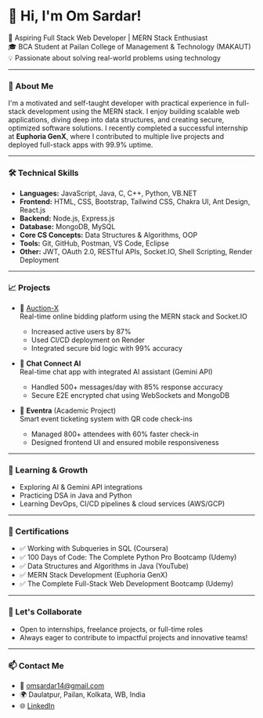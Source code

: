 # 👋 Hi, I'm Om Sardar!

🚀 Aspiring Full Stack Web Developer | MERN Stack Enthusiast  
🎓 BCA Student at Pailan College of Management & Technology (MAKAUT)  
💡 Passionate about solving real-world problems using technology

---

### 🧠 About Me

I'm a motivated and self-taught developer with practical experience in full-stack development using the MERN stack. I enjoy building scalable web applications, diving deep into data structures, and creating secure, optimized software solutions. I recently completed a successful internship at **Euphoria GenX**, where I contributed to multiple live projects and deployed full-stack apps with 99.9% uptime.

---

### 🛠️ Technical Skills

- **Languages:** JavaScript, Java, C, C++, Python, VB.NET  
- **Frontend:** HTML, CSS, Bootstrap, Tailwind CSS, Chakra UI, Ant Design, React.js  
- **Backend:** Node.js, Express.js  
- **Database:** MongoDB, MySQL  
- **Core CS Concepts:** Data Structures & Algorithms, OOP  
- **Tools:** Git, GitHub, Postman, VS Code, Eclipse  
- **Other:** JWT, OAuth 2.0, RESTful APIs, Socket.IO, Shell Scripting, Render Deployment

---

### 📈 Projects

- 🔹 [Auction-X](https://github.com/OM-SARDAR/AUCTION-X-LOCALHOST)  
  Real-time online bidding platform using the MERN stack and Socket.IO  
  - Increased active users by 87%  
  - Used CI/CD deployment on Render  
  - Integrated secure bid logic with 99% accuracy

- 🔹 **Chat Connect AI**  
  Real-time chat app with integrated AI assistant (Gemini API)  
  - Handled 500+ messages/day with 85% response accuracy  
  - Secure E2E encrypted chat using WebSockets and MongoDB

- 🔹 **Eventra** (Academic Project)  
  Smart event ticketing system with QR code check-ins  
  - Managed 800+ attendees with 60% faster check-in  
  - Designed frontend UI and ensured mobile responsiveness

---

### 🌱 Learning & Growth

- Exploring AI & Gemini API integrations  
- Practicing DSA in Java and Python  
- Learning DevOps, CI/CD pipelines & cloud services (AWS/GCP)

---

### 📜 Certifications

- ✅ Working with Subqueries in SQL (Coursera)  
- ✅ 100 Days of Code: The Complete Python Pro Bootcamp (Udemy)  
- ✅ Data Structures and Algorithms in Java (YouTube)  
- ✅ MERN Stack Development (Euphoria GenX)  
- ✅ The Complete Full-Stack Web Development Bootcamp (Udemy)

---

### 🤝 Let's Collaborate

- Open to internships, freelance projects, or full-time roles  
- Always eager to contribute to impactful projects and innovative teams!

---

### 📫 Contact Me

- 📧 omsardar14@gmail.com  
- 🌍 Daulatpur, Pailan, Kolkata, WB, India  
- 🌐 [LinkedIn](https://www.linkedin.com/in/om-sardar)

